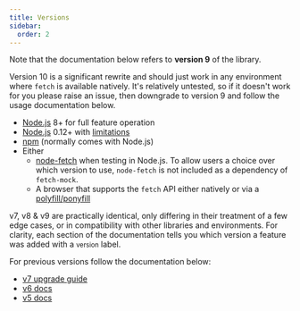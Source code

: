 ```yaml
---
title: Versions
sidebar:
  order: 2
---
```

Note that the documentation below refers to **version 9** of the library.

Version 10 is a significant rewrite and should just work in any environment where `fetch` is available natively. It's relatively untested, so if it doesn't work for you please raise an issue, then downgrade to version 9 and follow the usage documentation below. 

- [Node.js](https://Node.js.org/) 8+ for full feature operation
- [Node.js](https://Node.js.org/) 0.12+ with [limitations](http://www.wheresrhys.co.uk/fetch-mock/installation)
- [npm](https://www.npmjs.com/package/npm) (normally comes with Node.js)
- Either
  - [node-fetch](https://www.npmjs.com/package/node-fetch) when testing in Node.js. To allow users a choice over which version to use, `node-fetch` is not included as a dependency of `fetch-mock`.
  - A browser that supports the `fetch` API either natively or via a [polyfill/ponyfill](https://ponyfoo.com/articles/polyfills-or-ponyfills)



v7, v8 & v9 are practically identical, only differing in their treatment of a few edge cases, or in compatibility with other libraries and environments. For clarity, each section of the documentation tells you which version a feature was added with a <small class="version-added">version</small> label.

For previous versions follow the documentation below: 

- [v7 upgrade guide](https://github.com/wheresrhys/fetch-mock/blob/master/docs/v6-v7-upgrade-guide.md)
- [v6 docs](https://github.com/wheresrhys/fetch-mock/tree/4231044aa94e234b53e296181ca5b6b4cecb6e3f/docs)
- [v5 docs](https://github.com/wheresrhys/fetch-mock/tree/b8270640d5711feffb01d1bf85bb7da95179c4de/docs)
